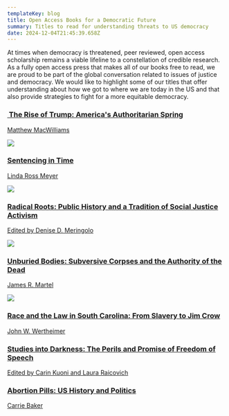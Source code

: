 ```yaml
---
templateKey: blog
title: Open Access Books for a Democratic Future
summary: Titles to read for understanding threats to US democracy
date: 2024-12-04T21:45:39.658Z
---
```

At times when democracy is threatened, peer reviewed, open access scholarship remains a viable lifeline to a constellation of credible research. As a fully open access press that makes all of our books free to read, we are proud to be part of the global conversation related to issues of justice and democracy. We would like to highlight some of our titles that offer understanding about how we got to where we are today in the US and that also provide strategies to fight for a more equitable democracy. 

[](https://www.fulcrum.org/concern/monographs/8910jw37s?locale=en)

### [ The Rise of Trump: America's Authoritarian Spring](https://www.fulcrum.org/concern/monographs/8910jw37s?locale=en)

[Matthew MacWilliams](https://www.fulcrum.org/concern/monographs/8910jw37s?locale=en)

![](https://www.fulcrum.org/image-service/v118rg38r1572363234/full/full/0/default.png)

### [Sentencing in Time](https://www.fulcrum.org/concern/monographs/bc386k85c?locale=en)

[Linda Ross Meyer](https://www.fulcrum.org/concern/monographs/bc386k85c?locale=en)

![](https://www.fulcrum.org/image-service/0p096835d1572296874/full/full/0/default.png)

### [Radical Roots: Public History and a Tradition of Social Justice Activism](https://www.fulcrum.org/concern/monographs/rf55z988p?locale=en)

[Edited by Denise D. Meringolo](https://www.fulcrum.org/concern/monographs/rf55z988p?locale=en)

![](https://www.fulcrum.org/image-service/37720g07d1635280588/full/full/0/default.png)

### [Unburied Bodies: Subversive Corpses and the Authority of the Dead](https://www.fulcrum.org/concern/monographs/hd76s176d?locale=en)

[James R. Martel](https://www.fulcrum.org/concern/monographs/hd76s176d?locale=en)

![](https://www.fulcrum.org/image-service/3r074w6461568310038/full/full/0/default.png)

### [Race and the Law in South Carolina: From Slavery to Jim Crow](https://www.fulcrum.org/concern/monographs/p5547t831?locale=en)

[John W. Wertheimer](https://www.fulcrum.org/concern/monographs/p5547t831?locale=en)

[](https://www.fulcrum.org/concern/monographs/sx61dp467?locale=en)

### [Studies into Darkness: The Perils and Promise of Freedom of Speech](https://www.fulcrum.org/concern/monographs/sx61dp467?locale=en)

[Edited by Carin Kuoni and Laura Raicovich](https://www.fulcrum.org/concern/monographs/sx61dp467?locale=en)

### [Abortion Pills: US History and Politics](https://www.fulcrum.org/concern/monographs/m900nx46q?locale=en)

[Carrie Baker](https://www.fulcrum.org/concern/monographs/m900nx46q?locale=en)